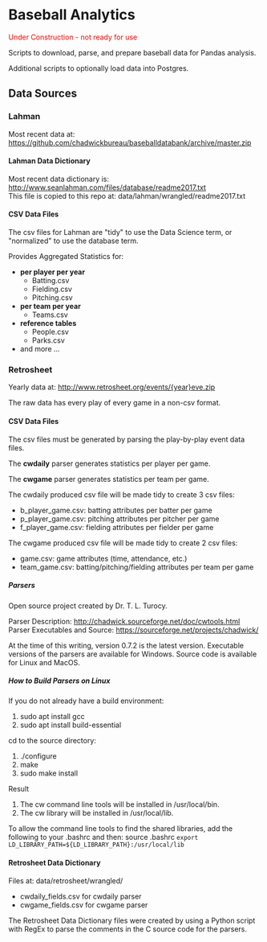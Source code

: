 # Baseball Analytics
<span style="color:red">Under Construction - not ready for use</span>

Scripts to download, parse, and prepare baseball data for Pandas analysis.

Additional scripts to optionally load data into Postgres.

## Data Sources

### Lahman

Most recent data at: https://github.com/chadwickbureau/baseballdatabank/archive/master.zip

#### Lahman Data Dictionary

Most recent data dictionary is: http://www.seanlahman.com/files/database/readme2017.txt  
This file is copied to this repo at: data/lahman/wrangled/readme2017.txt

#### CSV Data Files

The csv files for Lahman are "tidy" to use the Data Science term, or "normalized" to use the database term.

Provides Aggregated Statistics for:

* **per player per year**
  * Batting.csv
  * Fielding.csv
  * Pitching.csv
* **per team per year**
  * Teams.csv
* **reference tables**
  * People.csv
  * Parks.csv
* and more ...

### Retrosheet

Yearly data at: http://www.retrosheet.org/events/{year}eve.zip

The raw data has every play of every game in a non-csv format.

#### CSV Data Files

The csv files must be generated by parsing the play-by-play event data files.

The **cwdaily** parser generates statistics per player per game.

The **cwgame** parser generates statistics per team per game.

The cwdaily produced csv file will be made tidy to create 3 csv files:

- b_player_game.csv: batting attributes per batter per game
- p_player_game.csv: pitching attributes per pitcher per game
- f_player_game.csv: fielding attributes per fielder per game

The cwgame produced csv file will be made tidy to create 2 csv files:

- game.csv: game attributes (time, attendance, etc.)
- team_game.csv: batting/pitching/fielding attributes per team per game

##### Parsers

Open source project created by Dr. T. L. Turocy.

Parser Description: http://chadwick.sourceforge.net/doc/cwtools.html  
Parser Executables and Source: https://sourceforge.net/projects/chadwick/  

At the time of this writing, version 0.7.2 is the latest version.  Executable versions of the parsers are available for Windows.  Source code is available for Linux and MacOS.

##### How to Build Parsers on Linux

If you do not already have a build environment:

1. sudo apt install gcc
2. sudo apt install build-essential

cd to the source directory:

1. ./configure
2. make
3. sudo make install

Result

1. The cw command line tools will be installed in /usr/local/bin.
2. The cw library will be installed in /usr/local/lib.

To allow the command line tools to find the shared libraries, add the following to your .bashrc and then: source .bashrc
`export LD_LIBRARY_PATH=${LD_LIBRARY_PATH}:/usr/local/lib`

#### Retrosheet Data Dictionary

Files at: data/retrosheet/wrangled/

* cwdaily_fields.csv for cwdaily parser
* cwgame_fields.csv for cwgame parser

The Retrosheet Data Dictionary files were created by using a Python script with RegEx to parse the comments in the C source code for the parsers.

